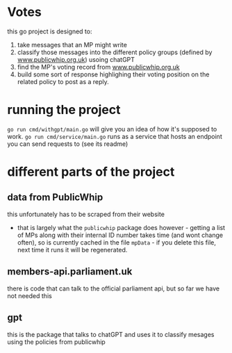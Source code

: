 # Votes


this go project is designed to:
1) take messages that an MP might write
2) classify those messages into the different policy groups (defined by www.publicwhip.org.uk) usoing chatGPT
3) find the MP's voting record from www.publicwhip.org.uk 
4) build some sort of response highlighing their voting position on the related policy to post as a reply.

# running the project

`go run cmd/withgpt/main.go` will give you an idea of how it's supposed to work.
`go run cmd/service/main.go` runs as a service that hosts an endpoint you can send requests to (see its readme)

# different parts of the project
## data from PublicWhip
this unfortunately has to be scraped from their website
* that is largely what the `publicwhip` package does
however - getting a list of MPs along with their internal ID number takes time (and wont change often), so is currently cached in the file `mpData` - if you delete this file, next time it runs it will be regenerated. 


## members-api.parliament.uk
there is code that can talk to the official parliament api, but so far we have not needed this

## gpt
this is the package that talks to chatGPT and uses it to classify mesages using the policies from publicwhip
